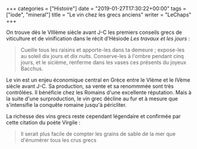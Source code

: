 +++
categories = ["Histoire"]
date = "2019-01-27T17:30:22+00:00"
tags = ["iode", "mineral"] 
title = "Le vin chez les grecs anciens"
writer = "LeChaps"
+++

On trouve dès le VIIIème siècle avant J-C les premiers conseils grecs de viticulture et de vinification dans le récit d'Hésiode _Les travaux et les jours_ :

> Cueille tous les raisins et apporte-les dans ta demeure ; expose-les au soleil dix jours et dix nuits. Conserve-les à l'ombre pendant cinq jours, et le sicième, renferme dans les vases ces présents du joyeux Bacchus.  

Le vin est un enjeu économique central en Grèce entre le VIème et le IVème siècle avant J-C. Sa production, sa vente et sa renommmée sont très contrôlées. Il bénéficie chez les Romains d'une excellente réputation. Mais à la suite d'une surproduction, le vin grec décline au fur et à mesure que s'intensifie la conquête romaine jusqu'à péricliter.  

La richesse des vins grecs reste cependant légendaire et confirmée par cette citation du poète Virgile :

> Il serait plus facile de compter les grains de sable de la mer que d'énumérer tous les crus grecs